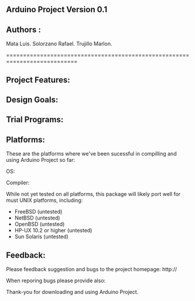 Arduino Project Version 0.1
---------------------------


Authors :
------------------------------
Mata Luis.
Solorzano Rafael.
Trujillo Marlon.

===========================================================================
                 

Project Features:
------------------------

Design Goals:
-------------


Trial Programs:
---------------



Platforms:
----------

These are the platforms where we've been sucessful in compilling and using Arduino Project so far:

OS:

Compiler:


While not yet tested on all platforms, this package will likely
port well for must UNIX platforms, including:

 - FreeBSD  	(untested)
 - NetBSD 		(untested)
 - OpenBSD		(untested)
 - HP-UX 10.2 or higher (untested)
 - Sun Solaris 		(untested)



Feedback:
---------

Please feedback suggestion and bugs to the project homepage:
	http://

When reporing bugs please provide also:


Thank-you for downloading and using Arduino Project.
